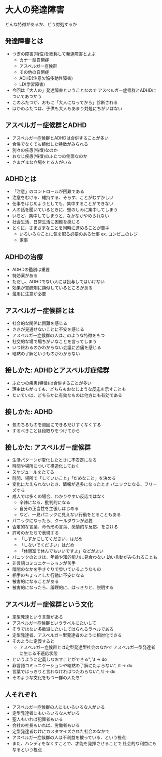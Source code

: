 大人の発達障害
==============

どんな特徴があるか、どう対処するか


発達障害とは
------------

* つぎの障害(特性)を総称して発達障害とよぶ
	- カナー型自閉症
	- アスペルガー症候群
	- その他の自閉症
	- ADHD(注意欠陥多動性障害)
	- LD(学習障害)
* 今回は「大人の」発達障害ということなので
	アスペルガー症候群とADHDについてあつかう
* このふたつが、おもに「大人になってから」診断される
* ほかのふたつは、子供も大人もあまり対処にちがいはない

アスペルガー症候群とADHD
------------------------

* アスペルガー症候群とADHDは合併することが多い
* 合併でなくても類似した特徴がみられる
* 別々の疾患(特徴)なのか
* おなじ疾患(特徴)のふたつの側面なのか
* さまざまな立場をとる人がいる

ADHDとは
--------

* 「注意」のコントロールが困難である
* 注意をむける、維持する、そらす、ことがむずかしい
* 仕事をはじめようとしても、集中することができない
* 人の話を聞いているときに、壁のしみに集中してしまう
* いちど、集中してしまうと、なかなかやめられない
* 社会生活、日常生活に困難を感じる
* とくに、さまざまなことを同時に進めることが苦手
	- いろいろなことに気を配る必要のある仕事
		ex. コンビニのレジ
	- 家事

ADHDの治療
----------

* ADHDの鑑別は重要
* 特効薬がある
* ただし、ADHDでない人には投与してはいけない
* 効果が覚醒剤に類似しているところがある
* 濫用に注意が必要

アスペルガー症候群とは
----------------------

* 社会的な関係に困難を感じる
* さきが見通せないことに不安を感じる
* アスペルガー症候群の人はこのような特徴をもつ
* 社交的な場で場ちがいなことを言ってしまう
* いつ終わるのかわからない会議に苦痛を感じる
* 暗黙の了解というものがわからない

接しかた: ADHDとアスペルガ症候群
-------------------------------

* ふたつの疾患(特徴)は合併することが多い
* 理由はちがっても、どちらもおなじような反応を示すことも
* たいていは、どちらかに有効なものは他方にも有効である

接しかた: ADHD
--------------

* 気のちるものを周囲にできるだけすくなくする
* するべきことは段取りをつけてから

接しかた: アスペルガー症候群
----------------------------

* 生活パターンが変化したときに不安定になる
* 時間や場所について構造化しておく
* スケジュールをたてる
* 時間、場所で「していいこと」「だめなこと」を決める
* 変化にたえられないとき、情報が過多になったとき
	パニックになる、フリーズする
* 成人では多くの場合、わかりやすい反応ではなく
	- 辛辣になる、批判的になる
	- 自分の正当性を主張しはじめる
	- など、一見パニックに見えない行動をとることもある
* パニックになったら、クールダウンが必要
* 否定的な言葉、命令形の言葉、感情的な反応、をさける
* 許可のかたちで表現する
	- 「しずかにしてください」はだめ
	- 「しないでください」はだめ
	- 「休憩室で休んでもいいですよ」などがよい
* パニックのときは、年齢や知的能力に見合わない
	幼い言動がみられることも
* 非言語コミュニケーションが苦手
* 暗闇のなかを手さぐりで歩いているようなもの
* 相手のちょっとした行動に不安になる
* 被害的になることがある
* 被害的になったら、論理的に、はっきりと、説明する

アスペルガー症候群という文化
----------------------------

* 定型発達という言葉がある
* アスペルガー症候群というラベルにたいして
* そうではない多数派にたいしてはられるラベルである
* 定型発達者、アスペルガー型発達者のように相対化できる
* そのように定義すると
	- アスペルガー症候群とは定型発達型社会のなかで
		アスペルガー型発達者に生じる不適応状態
* というように定義しなおすことができる", \t -> do
* 非言語コミュニケーションや暗黙の了解にたよらない", \t -> do
* 言葉ではっきりと言わなければつたわらない", \t -> do
* そのような文化をもつ一群の人たち"

人それぞれ
----------

* アスペルガー症候群の人にもいろいろな人がいる
* 定型発達者にもいろいろな人がいる
* 聖人もいれば犯罪者もいる
* 会社の社長もいれば、労働者もいる
* 定型発達者むけにカスタマイズされた社会のなかで
* アスペルガー症候群の人は不利益を被っている、という視点
* また、ハンディをなくすことで、才能を発揮させることで
	社会的な利益にもなるという視点
